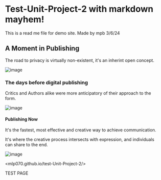 # Test-Unit-Project-2 with markdown mayhem!
This is a read me file for demo site. Made by mpb 3/6/24

  ## A Moment in Publishing

<p> The road to privacy is virtually non-existent, it's an inherint open concept. </p>


 ![image](https://github.com/mlp070/test-Unit-Project-2/assets/162502952/c789ed2b-d9b6-4c67-84a0-b5c8d495f8fc)

   ### The days before digital publishing
 
 <p> Critics and Authors alike were more anticipatory of their approach to the form. </p>

 ![image](https://github.com/mlp070/test-Unit-Project-2/assets/162502952/bad0ac9a-3251-4285-8750-44e7892b659c)

  #### Publishing Now 
  
  <p> It's the fastest, most effective and creative way to achieve communication.
 <p> It's where the creative process intersects with expression, and individuals can share to the end.</p>
 
![image](https://github.com/mlp070/test-Unit-Project-2/assets/162502952/b6837f24-f621-41e6-a11e-b586e2e87919)

<mlp070.github.io/test-Unit-Project-2/>
</html>
 <p> TEST PAGE </p>
